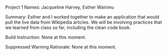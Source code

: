 Project 1
Names: 
Jacqueline Harvey,
Esther Wairimu

Summary:
Esther and I worked together to make an application that would pull the live data from Wikipedia articles. We will be involving practices that we learned from class so far, including the clean code book. 

Build Instruction: 
None at this moment.

Suppressed Warning Rationale:
None at this moment.
